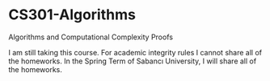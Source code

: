 # CS301-Algorithms
Algorithms and Computational Complexity Proofs

I am still taking this course. For academic integrity rules I cannot share all of the homeworks. In the Spring Term of Sabancı University, I will share all of the homeworks.
